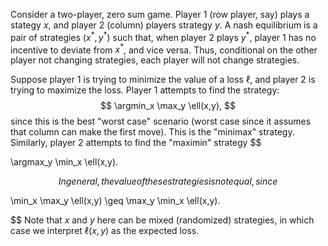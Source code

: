 
Consider a two-player, zero sum game. Player 1 (row player, say) plays a stategy $x$, and player 2 (column) players strategy $y$. A nash equilibrium is a pair of strategies $(x^*,y^*)$ such that, when player 2 plays $y^*$, player 1 has no incentive to deviate from $x^*$, and vice versa. Thus, conditional on the other player not changing strategies, each player will not change strategies. 

Suppose player 1 is trying to minimize the value of a loss $\ell$, and player 2 is trying to maximize the loss. Player 1 attempts to find the strategy:
$$
\argmin_x \max_y \ell(x,y),
$$
since this is the best "worst case" scenario (worst case since it assumes that column can make the first move). This is the "minimax" strategy. Similarly, player 2 attempts to find the "maximin" strategy 
$$

\argmax_y \min_x \ell(x,y).

$$
In general, the value of these strategies is not equal, since 
$$

\min_x \max_y \ell(x,y) \geq \max_y \min_x \ell(x,y).

$$
Note that $x$ and $y$ here can be mixed (randomized) strategies, in which case we interpret $\ell(x,y)$ as the expected loss. 